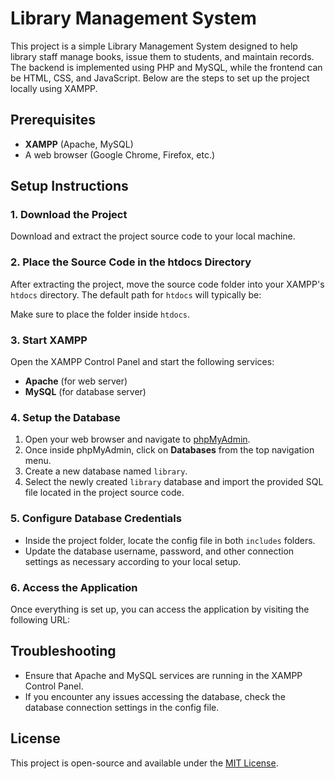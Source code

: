 
# Library Management System

This project is a simple Library Management System designed to help library staff manage books, issue them to students, and maintain records. The backend is implemented using PHP and MySQL, while the frontend can be HTML, CSS, and JavaScript. Below are the steps to set up the project locally using XAMPP.

## Prerequisites 

- **XAMPP** (Apache, MySQL)
- A web browser (Google Chrome, Firefox, etc.)

## Setup Instructions

### 1. Download the Project
Download and extract the project source code to your local machine.

### 2. Place the Source Code in the htdocs Directory
After extracting the project, move the source code folder into your XAMPP's `htdocs` directory. The default path for `htdocs` will typically be:


Make sure to place the folder inside `htdocs`.

### 3. Start XAMPP
Open the XAMPP Control Panel and start the following services:
- **Apache** (for web server)
- **MySQL** (for database server)

### 4. Setup the Database
1. Open your web browser and navigate to [phpMyAdmin](http://localhost/phpmyadmin/).
2. Once inside phpMyAdmin, click on **Databases** from the top navigation menu.
3. Create a new database named `library`.
4. Select the newly created `library` database and import the provided SQL file located in the project source code.

### 5. Configure Database Credentials
- Inside the project folder, locate the config file in both `includes` folders.
- Update the database username, password, and other connection settings as necessary according to your local setup.

### 6. Access the Application
Once everything is set up, you can access the application by visiting the following URL:


## Troubleshooting
- Ensure that Apache and MySQL services are running in the XAMPP Control Panel.
- If you encounter any issues accessing the database, check the database connection settings in the config file.

## License
This project is open-source and available under the [MIT License](LICENSE).
